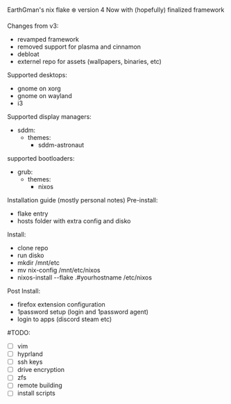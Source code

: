 EarthGman's nix flake ❄️ version 4
Now with (hopefully) finalized framework

Changes from v3:
- revamped framework
- removed support for plasma and cinnamon
- debloat
- externel repo for assets (wallpapers, binaries, etc)

Supported desktops:
- gnome on xorg
- gnome on wayland
- i3

Supported display managers:
- sddm:
  - themes:
    - sddm-astronaut

supported bootloaders:
- grub:
  - themes:
    - nixos

Installation guide (mostly personal notes)
Pre-install:
- flake entry
- hosts folder with extra config and disko

Install:
- clone repo
- run disko
- mkdir /mnt/etc
- mv nix-config /mnt/etc/nixos
- nixos-install --flake .#yourhostname /etc/nixos

Post Install:
- firefox extension configuration
- 1password setup (login and 1password agent)
- login to apps (discord steam etc)

#TODO:
- [ ] vim
- [ ] hyprland
- [ ] ssh keys
- [ ] drive encryption
- [ ] zfs
- [ ] remote building
- [ ] install scripts